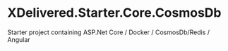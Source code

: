 # XDelivered.Starter.Core.CosmosDb
Starter project containing ASP.Net Core / Docker / CosmosDb/Redis / Angular
